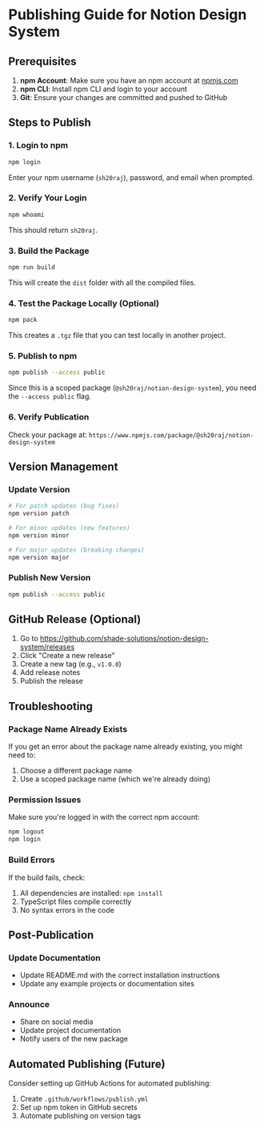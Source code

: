 # Publishing Guide for Notion Design System

## Prerequisites

1. **npm Account**: Make sure you have an npm account at [npmjs.com](https://www.npmjs.com/)
2. **npm CLI**: Install npm CLI and login to your account
3. **Git**: Ensure your changes are committed and pushed to GitHub

## Steps to Publish

### 1. Login to npm
```bash
npm login
```
Enter your npm username (`sh20raj`), password, and email when prompted.

### 2. Verify Your Login
```bash
npm whoami
```
This should return `sh20raj`.

### 3. Build the Package
```bash
npm run build
```
This will create the `dist` folder with all the compiled files.

### 4. Test the Package Locally (Optional)
```bash
npm pack
```
This creates a `.tgz` file that you can test locally in another project.

### 5. Publish to npm
```bash
npm publish --access public
```
Since this is a scoped package (`@sh20raj/notion-design-system`), you need the `--access public` flag.

### 6. Verify Publication
Check your package at: `https://www.npmjs.com/package/@sh20raj/notion-design-system`

## Version Management

### Update Version
```bash
# For patch updates (bug fixes)
npm version patch

# For minor updates (new features)
npm version minor

# For major updates (breaking changes)
npm version major
```

### Publish New Version
```bash
npm publish --access public
```

## GitHub Release (Optional)

1. Go to https://github.com/shade-solutions/notion-design-system/releases
2. Click "Create a new release"
3. Create a new tag (e.g., `v1.0.0`)
4. Add release notes
5. Publish the release

## Troubleshooting

### Package Name Already Exists
If you get an error about the package name already existing, you might need to:
1. Choose a different package name
2. Use a scoped package name (which we're already doing)

### Permission Issues
Make sure you're logged in with the correct npm account:
```bash
npm logout
npm login
```

### Build Errors
If the build fails, check:
1. All dependencies are installed: `npm install`
2. TypeScript files compile correctly
3. No syntax errors in the code

## Post-Publication

### Update Documentation
- Update README.md with the correct installation instructions
- Update any example projects or documentation sites

### Announce
- Share on social media
- Update project documentation
- Notify users of the new package

## Automated Publishing (Future)

Consider setting up GitHub Actions for automated publishing:
1. Create `.github/workflows/publish.yml`
2. Set up npm token in GitHub secrets
3. Automate publishing on version tags
